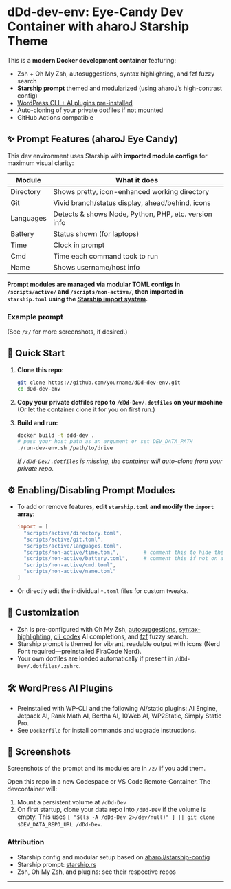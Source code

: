 # dDd-dev-env: Eye-Candy Dev Container with aharoJ Starship Theme

This is a **modern Docker development container** featuring:
- Zsh + Oh My Zsh, autosuggestions, syntax highlighting, and fzf fuzzy search
- **Starship prompt** themed and modularized (using aharoJ’s high-contrast config)
- [WordPress CLI + AI plugins pre-installed](#wordpress-ai-plugins)
- Auto-cloning of your private dotfiles if not mounted
- GitHub Actions compatible

## ✨ Prompt Features (aharoJ Eye Candy)

This dev environment uses Starship with **imported module configs** for maximum visual clarity:

| Module      | What it does                                             |
|-------------|---------------------------------------------------------|
| Directory   | Shows pretty, icon-enhanced working directory           |
| Git         | Vivid branch/status display, ahead/behind, icons        |
| Languages   | Detects & shows Node, Python, PHP, etc. version info    |
| Battery     | Status shown (for laptops)                              |
| Time        | Clock in prompt                                         |
| Cmd         | Time each command took to run                           |
| Name        | Shows username/host info                                |

**Prompt modules are managed via modular TOML configs in `/scripts/active/` and `/scripts/non-active/`, then imported in `starship.toml` using the [Starship import system](https://starship.rs/config/#importing-other-configs).**

### Example prompt

(See `/z/` for more screenshots, if desired.)

## 🐳 Quick Start

1. **Clone this repo:**
   ```sh
   git clone https://github.com/yourname/dDd-dev-env.git
   cd dDd-dev-env
   ```

2. **Copy your private dotfiles repo to `/dDd-Dev/.dotfiles` on your machine**  
   (Or let the container clone it for you on first run.)

3. **Build and run:**
   ```sh
   docker build -t ddd-dev .
   # pass your host path as an argument or set DEV_DATA_PATH
   ./run-dev-env.sh /path/to/drive
   ```

   *If `/dDd-Dev/.dotfiles` is missing, the container will auto-clone from your private repo.*

## ⚙️ Enabling/Disabling Prompt Modules

- To add or remove features, **edit `starship.toml` and modify the `import` array**:
  ```toml
  import = [
    "scripts/active/directory.toml",
    "scripts/active/git.toml",
    "scripts/active/languages.toml",
    "scripts/non-active/time.toml",        # comment this to hide the clock
    "scripts/non-active/battery.toml",     # comment this if not on a laptop
    "scripts/non-active/cmd.toml",
    "scripts/non-active/name.toml"
  ]
  ```
- Or directly edit the individual `*.toml` files for custom tweaks.

## 📝 Customization

- Zsh is pre-configured with Oh My Zsh, [autosuggestions](https://github.com/zsh-users/zsh-autosuggestions), [syntax-highlighting](https://github.com/zsh-users/zsh-syntax-highlighting), [cli_codex](https://github.com/tom-doerr/zsh_codex) AI completions, and [fzf](https://github.com/junegunn/fzf) fuzzy search.
- Starship prompt is themed for vibrant, readable output with icons (Nerd Font required—preinstalled FiraCode Nerd).
- Your own dotfiles are loaded automatically if present in `/dDd-Dev/.dotfiles/.zshrc`.

## 🛠️ WordPress AI Plugins

- Preinstalled with WP-CLI and the following AI/static plugins: AI Engine, Jetpack AI, Rank Math AI, Bertha AI, 10Web AI, WP2Static, Simply Static Pro.
- See `Dockerfile` for install commands and upgrade instructions.

## 🚀 Screenshots

Screenshots of the prompt and its modules are in `/z/` if you add them.

Open this repo in a new Codespace or VS Code Remote-Container. The devcontainer will:
1. Mount a persistent volume at `/dDd-Dev`
2. On first startup, clone your data repo into `/dDd-Dev` if the volume is empty.
   This uses `[ "$(ls -A /dDd-Dev 2>/dev/null)" ] || git clone $DEV_DATA_REPO_URL /dDd-Dev`.

### Attribution

- Starship config and modular setup based on [aharoJ/starship-config](https://github.com/aharoJ/starship-config)
- Starship prompt: [starship.rs](https://starship.rs/)
- Zsh, Oh My Zsh, and plugins: see their respective repos

---
